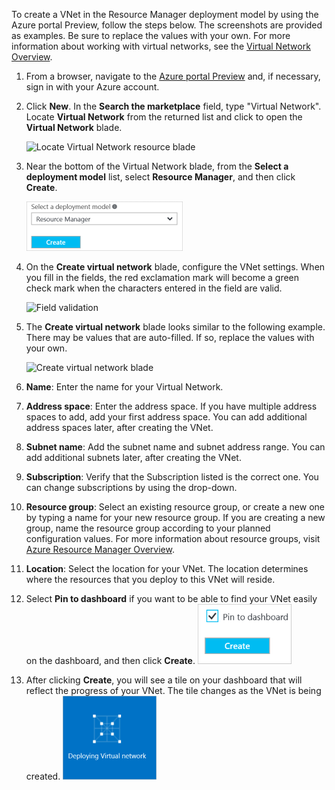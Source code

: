 To create a VNet in the Resource Manager deployment model by using the Azure portal Preview, follow the steps below. The screenshots are provided as examples. Be sure to replace the values with your own. For more information about working with virtual networks, see the [Virtual Network Overview](/documentation/articles/virtual-networks-overview/).

1. From a browser, navigate to the [Azure portal Preview](http://portal.azure.cn) and, if necessary, sign in with your Azure account.

2. Click **New**. In the **Search the marketplace** field, type "Virtual Network". Locate **Virtual Network** from the returned list and click to open the **Virtual Network** blade.

	![Locate Virtual Network resource blade](./media/vpn-gateway-basic-vnet-rm-portal-include/newvnetportal700.png "Locate virtual network resource blade")

3. Near the bottom of the Virtual Network blade, from the **Select a deployment model** list, select **Resource Manager**, and then click **Create**.


	![Select Resource Manager](./media/vpn-gateway-basic-vnet-rm-portal-include/resourcemanager250.png "Select Resource Manager")

4. On the **Create virtual network** blade, configure the VNet settings. When you fill in the fields, the red exclamation mark will become a green check mark when the characters entered in the field are valid.

	![Field validation](./media/vpn-gateway-basic-vnet-rm-portal-include/checkmark300.png "Field validation")

5. The **Create virtual network** blade looks similar to the following example. There may be values that are auto-filled. If so, replace the values with your own.

	![Create virtual network blade](./media/vpn-gateway-basic-vnet-rm-portal-include/createvnet300.png "Create virtual network blade")

6. **Name**: Enter the name for your Virtual Network.

7. **Address space**: Enter the address space. If you have multiple address spaces to add, add your first address space. You can add additional address spaces later, after creating the VNet.
8. **Subnet name**: Add the subnet name and subnet address range. You can add additional subnets later, after creating the VNet.
	

10. **Subscription**: Verify that the Subscription listed is the correct one. You can change subscriptions by using the drop-down.

11. **Resource group**: Select an existing resource group, or create a new one by typing a name for your new resource group. If you are creating a new group, name the resource group according to your planned configuration values. For more information about resource groups, visit [Azure Resource Manager Overview](/documentation/articles/resource-group-overview/#resource-groups).

12. **Location**: Select the location for your VNet. The location determines where the resources that you deploy to this VNet will reside.
13. Select **Pin to dashboard** if you want to be able to find your VNet easily on the dashboard, and then click **Create**.
	![Pin to dashboard](./media/vpn-gateway-basic-vnet-rm-portal-include/pintodashboard150.png "pin to dashboard")
14. After clicking **Create**, you will see a tile on your dashboard that will reflect the progress of your VNet. The tile changes as the VNet is being created.
	![Creating virtual network tile](./media/vpn-gateway-basic-vnet-rm-portal-include/deploying150.png "Creating virtual network tile")

